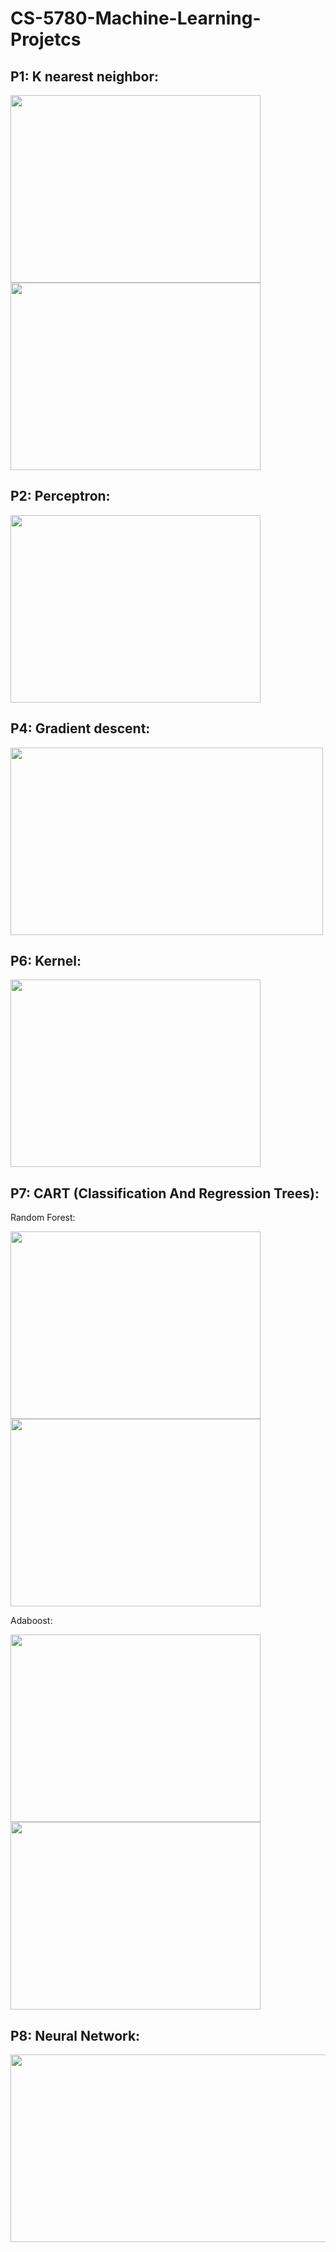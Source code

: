 CS-5780-Machine-Learning-Projetcs
======================================

P1: K nearest neighbor:
----------------

<img src="https://user-images.githubusercontent.com/25992217/55527123-ad424d80-5665-11e9-8860-4e382a9b0ad2.png" width="400" height="300"> <img src="https://user-images.githubusercontent.com/25992217/55527178-dd89ec00-5665-11e9-99d8-04cfee47fd19.png" width="400" height="300">

P2: Perceptron:
----------------

<img src="https://user-images.githubusercontent.com/25992217/55527221-16c25c00-5666-11e9-81bd-bf4fb715976c.png" width="400" height="300">

P4: Gradient descent:
---------------------

<img src="https://user-images.githubusercontent.com/25992217/55527393-d44d4f00-5666-11e9-81f2-569477df727f.png" width="500" height="300">

P6: Kernel:
-----------------

<img src="https://user-images.githubusercontent.com/25992217/55527535-7bca8180-5667-11e9-9288-2c7ec12dbb57.png" width="400" height="300">

P7: CART (Classification And Regression Trees):
-------------------------------------------------

Random Forest:

<img src="https://user-images.githubusercontent.com/25992217/55527630-eda2cb00-5667-11e9-8304-aeb4b454cb7d.png" width="400" height="300"><img src="https://user-images.githubusercontent.com/25992217/55527633-eed3f800-5667-11e9-92d0-82069c180da6.png" width="400" height="300">

Adaboost:

<img src="https://user-images.githubusercontent.com/25992217/55527639-f09dbb80-5667-11e9-8683-511c7c5477b9.png" width="400" height="300"><img src="https://user-images.githubusercontent.com/25992217/55527641-f1cee880-5667-11e9-87f1-6e30756fff40.png" width="400" height="300">

P8: Neural Network:
---------------------------

<img src="https://user-images.githubusercontent.com/25992217/55527781-81749700-5668-11e9-9176-4633f032b76c.png" width="800" height="300">
